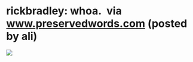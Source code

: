 <!--
id: 26061509
link: http://tumblr.atmos.org/post/26061509/rickbradley-whoa-via-www-preservedwords-com
slug: rickbradley-whoa-via-www-preservedwords-com
date: Mon Feb 11 2008 06:46:27 GMT-0800 (PST)
publish: 2008-02-011
tags: 
title: rickbradley:  whoa.  via www.preservedwords.com (posted by ali) 
-->


rickbradley:  whoa.  via www.preservedwords.com (posted by ali) 
================================================================

![](http://24.media.tumblr.com/oxrhwNlej5a3blj1gE8tgeAL_500.gif)

